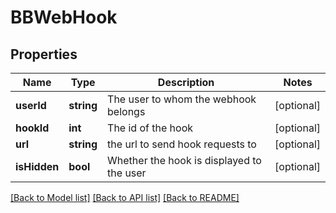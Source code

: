 # BBWebHook

## Properties
Name | Type | Description | Notes
------------ | ------------- | ------------- | -------------
**userId** | **string** | The user to whom the webhook belongs | [optional] 
**hookId** | **int** | The id of the hook | [optional] 
**url** | **string** | the url to send hook requests to | [optional] 
**isHidden** | **bool** | Whether the hook is displayed to the user | [optional] 

[[Back to Model list]](../README.md#documentation-for-models) [[Back to API list]](../README.md#documentation-for-api-endpoints) [[Back to README]](../README.md)


